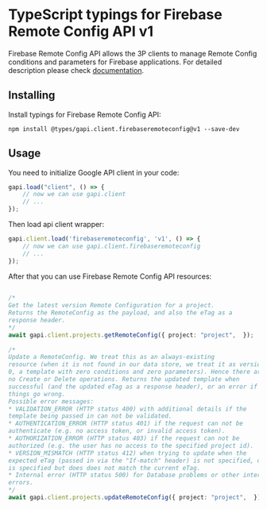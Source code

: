 # TypeScript typings for Firebase Remote Config API v1
Firebase Remote Config API allows the 3P clients to manage Remote Config conditions and parameters for Firebase applications.
For detailed description please check [documentation](https://firebase.google.com/docs/remote-config/).

## Installing

Install typings for Firebase Remote Config API:
```
npm install @types/gapi.client.firebaseremoteconfig@v1 --save-dev
```

## Usage

You need to initialize Google API client in your code:
```typescript
gapi.load("client", () => { 
    // now we can use gapi.client
    // ... 
});
```

Then load api client wrapper:
```typescript
gapi.client.load('firebaseremoteconfig', 'v1', () => {
    // now we can use gapi.client.firebaseremoteconfig
    // ... 
});
```



After that you can use Firebase Remote Config API resources:

```typescript 
    
/* 
Get the latest version Remote Configuration for a project.
Returns the RemoteConfig as the payload, and also the eTag as a
response header.  
*/
await gapi.client.projects.getRemoteConfig({ project: "project",  }); 
    
/* 
Update a RemoteConfig. We treat this as an always-existing
resource (when it is not found in our data store, we treat it as version
0, a template with zero conditions and zero parameters). Hence there are
no Create or Delete operations. Returns the updated template when
successful (and the updated eTag as a response header), or an error if
things go wrong.
Possible error messages:
* VALIDATION_ERROR (HTTP status 400) with additional details if the
template being passed in can not be validated.
* AUTHENTICATION_ERROR (HTTP status 401) if the request can not be
authenticate (e.g. no access token, or invalid access token).
* AUTHORIZATION_ERROR (HTTP status 403) if the request can not be
authorized (e.g. the user has no access to the specified project id).
* VERSION_MISMATCH (HTTP status 412) when trying to update when the
expected eTag (passed in via the "If-match" header) is not specified, or
is specified but does does not match the current eTag.
* Internal error (HTTP status 500) for Database problems or other internal
errors.  
*/
await gapi.client.projects.updateRemoteConfig({ project: "project",  });
```